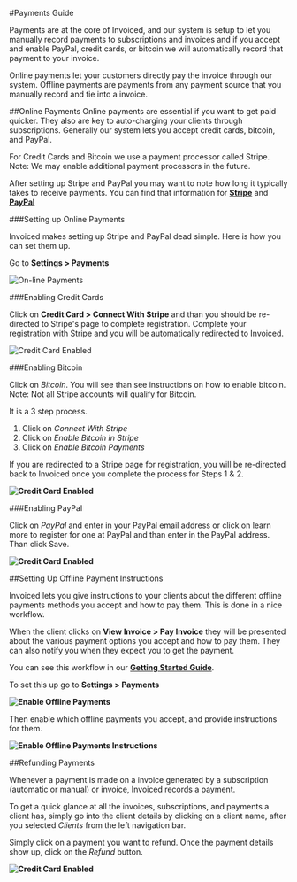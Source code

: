 #Payments Guide

Payments are at the core of Invoiced, and our system is setup to let you manually record payments to subscriptions and invoices and if you accept and enable PayPal, credit cards, or bitcoin we will automatically record that payment to your invoice. 

Online payments let your customers directly pay the invoice through our system.  Offline payments are payments from any payment source that you manually record and tie into a invoice.

##Online Payments
Online payments are essential if you want to get paid quicker.  They also are key to auto-charging your clients through subscriptions. Generally our system lets you accept credit cards, bitcoin, and PayPal.

For Credit Cards and Bitcoin we use a payment processor called Stripe.  Note: We may enable additional payment processors in the future.

After setting up Stripe and PayPal you may want to note how long it typically takes to receive payments.  You can find that information for **[Stripe](https://stripe.com/help/transfers)** and **[PayPal](https://www.paypal.com/webapps/mpp/paypal-payments-standard)**

###Setting up Online Payments

Invoiced makes setting up Stripe and PayPal dead simple.  Here is how you can set them up.

Go to **Settings > Payments**

![On-line Payments](../img/invoice-online-payments.png)

###Enabling Credit Cards

Click on **Credit Card > Connect With Stripe** and than you should be re-directed to Stripe's page to complete registration.  Complete your registration with Stripe and you will be automatically redirected to Invoiced.

![Credit Card Enabled](../img/invoice-enable-credit-card.png)

###Enabling Bitcoin

Click on *Bitcoin*.  You will see than see instructions on how to enable bitcoin.  Note: Not all Stripe accounts will qualify for Bitcoin.

It is a 3 step process.

1. Click on *Connect With Stripe*
2. Click on *Enable Bitcoin in Stripe*
3. Click on *Enable Bitcoin Payments*

If you are redirected to a Stripe page for registration, you will be re-directed back to Invoiced once you complete the process for Steps 1 & 2.

**![Credit Card Enabled](../img/invoice-enable-bitcoin.png)**

###Enabling PayPal

Click on *PayPal* and enter in your PayPal email address or click on learn more to register for one at PayPal and than enter in the PayPal address.  Than click Save.

**![Credit Card Enabled](../img/invoice-enable-paypal.png)**

##Setting Up Offline Payment Instructions

Invoiced lets you give instructions to your clients about the different offline payments methods you accept and how to pay them.  This is done in a nice workflow.  

When the client clicks on **View Invoice > Pay Invoice** they will be presented about the various payment options you accept and how to pay them. They can also notify you when they expect you to get the payment.

You can see this workflow in our **[Getting Started Guide](/docs#getting-paid)**.

To set this up go to **Settings > Payments**

**![Enable Offline Payments](../img/invoice-online-payments.png)**

Then enable which offline payments you accept, and provide instructions for them.


**![Enable Offline Payments Instructions](../img/invoice-offline-payment-enable.png)**


##Refunding Payments

Whenever a payment is made on a invoice generated by a subscription (automatic or manual) or invoice, Invoiced records a payment.

To get a quick glance at all the invoices, subscriptions, and payments a client has, simply go into the client details by clicking on a client name, after you selected *Clients* from the left navigation bar.

Simply click on a payment you want to refund.  Once the payment details show up, click on the *Refund* button.

**![Credit Card Enabled](../img/invoice-payment-refund.png)**






